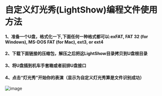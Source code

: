 # 自定义灯光秀(LightShow)编程文件使用方法
#### 1、准备一个U盘，格式化一下,下面任何一种格式都可以:exFAT, FAT 32 (for Windows), MS-DOS FAT (for Mac), ext3, or ext4
#### 2、下载下面链接的压缩包，解压之后把这LightShow目录拷贝到U盘根目录
#### 3、将U盘插到机车手套箱或者前排U盘接口
#### 4、点击“灯光秀”开始你的表演（显示为自定义灯光秀算是文件识别成功）
![image](https://user-images.githubusercontent.com/353675/147566899-9585d49b-92a2-4fa4-86cd-fd3ff1ca96e8.png)
